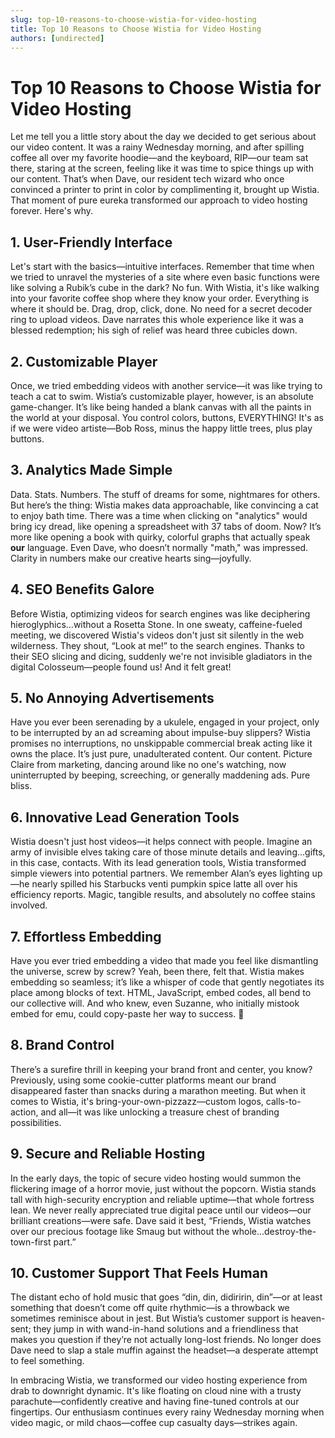 ```yaml
---
slug: top-10-reasons-to-choose-wistia-for-video-hosting
title: Top 10 Reasons to Choose Wistia for Video Hosting
authors: [undirected]
---
```



# Top 10 Reasons to Choose Wistia for Video Hosting

Let me tell you a little story about the day we decided to get serious about our video content. It was a rainy Wednesday morning, and after spilling coffee all over my favorite hoodie—and the keyboard, RIP—our team sat there, staring at the screen, feeling like it was time to spice things up with our content. That’s when Dave, our resident tech wizard who once convinced a printer to print in color by complimenting it, brought up Wistia. That moment of pure eureka transformed our approach to video hosting forever. Here's why.

## 1. **User-Friendly Interface**

Let's start with the basics—intuitive interfaces. Remember that time when we tried to unravel the mysteries of a site where even basic functions were like solving a Rubik’s cube in the dark? No fun. With Wistia, it's like walking into your favorite coffee shop where they know your order. Everything is where it should be. Drag, drop, click, done. No need for a secret decoder ring to upload videos. Dave narrates this whole experience like it was a blessed redemption; his sigh of relief was heard three cubicles down.

## 2. **Customizable Player**

Once, we tried embedding videos with another service—it was like trying to teach a cat to swim. Wistia’s customizable player, however, is an absolute game-changer. It’s like being handed a blank canvas with all the paints in the world at your disposal. You control colors, buttons, EVERYTHING! It's as if we were video artiste—Bob Ross, minus the happy little trees, plus play buttons.

## 3. **Analytics Made Simple**

Data. Stats. Numbers. The stuff of dreams for some, nightmares for others. But here’s the thing: Wistia makes data approachable, like convincing a cat to enjoy bath time. There was a time when clicking on "analytics" would bring icy dread, like opening a spreadsheet with 37 tabs of doom. Now? It’s more like opening a book with quirky, colorful graphs that actually speak **our** language. Even Dave, who doesn’t normally "math," was impressed. Clarity in numbers make our creative hearts sing—joyfully.

## 4. **SEO Benefits Galore**

Before Wistia, optimizing videos for search engines was like deciphering hieroglyphics...without a Rosetta Stone. In one sweaty, caffeine-fueled meeting, we discovered Wistia's videos don't just sit silently in the web wilderness. They shout, “Look at me!” to the search engines. Thanks to their SEO slicing and dicing, suddenly we're not invisible gladiators in the digital Colosseum—people found us! And it felt great!

## 5. **No Annoying Advertisements**

Have you ever been serenading by a ukulele, engaged in your project, only to be interrupted by an ad screaming about impulse-buy slippers? Wistia promises no interruptions, no unskippable commercial break acting like it owns the place. It’s just pure, unadulterated content. Our content. Picture Claire from marketing, dancing around like no one's watching, now uninterrupted by beeping, screeching, or generally maddening ads. Pure bliss.

## 6. **Innovative Lead Generation Tools**

Wistia doesn't just host videos—it helps connect with people. Imagine an army of invisible elves taking care of those minute details and leaving...gifts, in this case, contacts. With its lead generation tools, Wistia transformed simple viewers into potential partners. We remember Alan’s eyes lighting up—he nearly spilled his Starbucks venti pumpkin spice latte all over his efficiency reports. Magic, tangible results, and absolutely no coffee stains involved.

## 7. **Effortless Embedding**

Have you ever tried embedding a video that made you feel like dismantling the universe, screw by screw? Yeah, been there, felt that. Wistia makes embedding so seamless; it’s like a whisper of code that gently negotiates its place among blocks of text. HTML, JavaScript, embed codes, all bend to our collective will. And who knew, even Suzanne, who initially mistook embed for emu, could copy-paste her way to success. 🦙

## 8. **Brand Control**

There’s a surefire thrill in keeping your brand front and center, you know? Previously, using some cookie-cutter platforms meant our brand disappeared faster than snacks during a marathon meeting. But when it comes to Wistia, it's bring-your-own-pizzazz—custom logos, calls-to-action, and all—it was like unlocking a treasure chest of branding possibilities.

## 9. **Secure and Reliable Hosting**

In the early days, the topic of secure video hosting would summon the flickering image of a horror movie, just without the popcorn. Wistia stands tall with high-security encryption and reliable uptime—that whole fortress lean. We never really appreciated true digital peace until our videos—our brilliant creations—were safe. Dave said it best, “Friends, Wistia watches over our precious footage like Smaug but without the whole...destroy-the-town-first part.”

## 10. **Customer Support That Feels Human**

The distant echo of hold music that goes “din, din, didiririn, din”—or at least something that doesn’t come off quite rhythmic—is a throwback we sometimes reminisce about in jest. But Wistia’s customer support is heaven-sent; they jump in with wand-in-hand solutions and a friendliness that makes you question if they’re not actually long-lost friends. No longer does Dave need to slap a stale muffin against the headset—a desperate attempt to feel something.

In embracing Wistia, we transformed our video hosting experience from drab to downright dynamic. It's like floating on cloud nine with a trusty parachute—confidently creative and having fine-tuned controls at our fingertips. Our enthusiasm continues every rainy Wednesday morning when video magic, or mild chaos—coffee cup casualty days—strikes again.